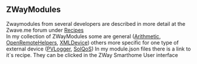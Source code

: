 ## ZWayModules
Zwaymodules from several developers are described in more detail at the Zwave.me forum under [Recipes](http://forum.z-wave.me/viewforum.php?f=3424)  
In my collection of ZWayModules some are general ([Arithmetic](http://forum.z-wave.me/viewtopic.php?f=3424&t=21381), [OpenRemoteHelpers](http://forum.z-wave.me/viewtopic.php?f=3424&t=20819), [XMLDevice](http://forum.z-wave.me/viewtopic.php?f=3424&t=21446)) others more specific for one type of external device ([PVLogger](http://forum.z-wave.me/viewtopic.php?f=3424&t=21398), [SolQoS](http://forum.z-wave.me/viewtopic.php?f=3424&t=21398)) 
In my module.json files there is a link to it`s recipe. They can be clicked in the ZWay Smarthome User interface
